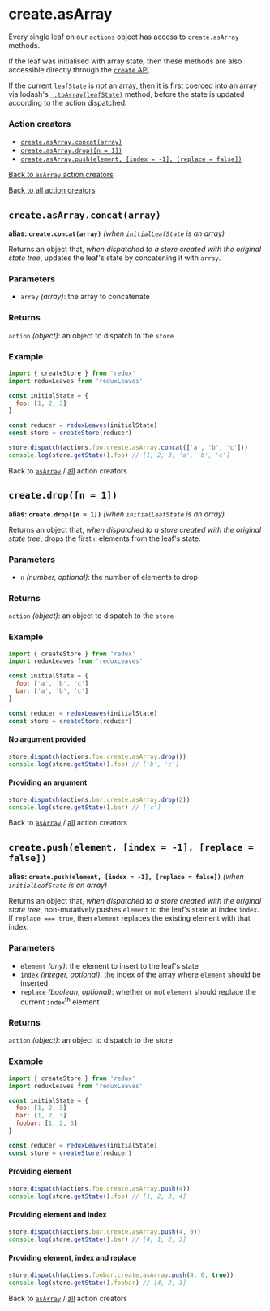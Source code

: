 # create.asArray

Every single leaf on our `actions` object has access to `create.asArray` methods.

If the leaf was initialised with array state, then these methods are also accessible directly through the [`create` API](https://github.com/richardcrng/redux-leaves/tree/master/docs/create).

If the current `leafState` is *not* an array, then it is first coerced into an array via lodash's [`_.toArray(leafState)`](https://lodash.com/docs/4.17.11#toArray) method, before the state is updated according to the action dispatched.

### Action creators
- [`create.asArray.concat(array)`](#createasarrayconcatarray)
- [`create.asArray.drop([n = 1])`](#createdropn--1)
- [`create.asArray.push(element, [index = -1], [replace = false])`](#createpushelement-index---1-replace--false)

[Back to `asArray` action creators](#action-creators)

[Back to all action creators](https://github.com/richardcrng/redux-leaves/tree/master/docs/create#action-creators)

## `create.asArray.concat(array)`
**alias: `create.concat(array)`** *(when `initialLeafState` is an array)*

Returns an object that, *when dispatched to a store created with the original state tree*, updates the leaf's state by concatening it with `array`.

### Parameters
- `array` *(array)*: the array to concatenate

### Returns
`action` *(object)*: an object to dispatch to the `store`

### Example
```js
import { createStore } from 'redux'
import reduxLeaves from 'reduxLeaves'

const initialState = {
  foo: [1, 2, 3]
}

const reducer = reduxLeaves(initialState)
const store = createStore(reducer)
```
```js
store.dispatch(actions.foo.create.asArray.concat(['a', 'b', 'c']))
console.log(store.getState().foo) // [1, 2, 3, 'a', 'b', 'c']
```
Back to [`asArray`](#action-creators) / [all](https://github.com/richardcrng/redux-leaves/tree/master/docs/create#action-creators) action creators


## `create.drop([n = 1])`
**alias: `create.drop([n = 1])`** *(when `initialLeafState` is an array)*

Returns an object that, *when dispatched to a store created with the original state tree*, drops the first `n` elements from the leaf's state.

### Parameters
- `n` *(number, optional)*: the number of elements to drop

### Returns
`action` *(object)*: an object to dispatch to the `store`

### Example
```js
import { createStore } from 'redux'
import reduxLeaves from 'reduxLeaves'

const initialState = {
  foo: ['a', 'b', 'c']
  bar: ['a', 'b', 'c']
}

const reducer = reduxLeaves(initialState)
const store = createStore(reducer)
```
#### No argument provided
```js
store.dispatch(actions.foo.create.asArray.drop())
console.log(store.getState().foo) // ['b', 'c']
```
#### Providing an argument
```js
store.dispatch(actions.bar.create.asArray.drop(2))
console.log(store.getState().bar) // ['c']
```
Back to [`asArray`](#action-creators) / [all](https://github.com/richardcrng/redux-leaves/tree/master/docs/create#action-creators) action creators

## `create.push(element, [index = -1], [replace = false])`
**alias: `create.push(element, [index = -1], [replace = false])`** *(when `initialLeafState` is an array)*

Returns an object that, *when dispatched to a store created with the original state tree*, non-mutatively pushes `element` to the leaf's state at index `index`. If `replace === true`, then `element` replaces the existing element with that index.

### Parameters
- `element` *(any)*: the element to insert to the leaf's state
- `index` *(integer, optional)*: the index of the array where `element` should be inserted
- `replace` *(boolean, optional)*: whether or not `element` should replace the current `index`<sup>th</sup> element

### Returns
`action` *(object)*: an object to dispatch to the store

### Example
```js
import { createStore } from 'redux'
import reduxLeaves from 'reduxLeaves'

const initialState = {
  foo: [1, 2, 3]
  bar: [1, 2, 3]
  foobar: [1, 2, 3]
}

const reducer = reduxLeaves(initialState)
const store = createStore(reducer)
```
#### Providing element
```js
store.dispatch(actions.foo.create.asArray.push(4))
console.log(store.getState().foo) // [1, 2, 3, 4]
```
#### Providing element and index
```js
store.dispatch(actions.bar.create.asArray.push(4, 0))
console.log(store.getState().bar) // [4, 1, 2, 3]
```
#### Providing element, index and replace
```js
store.dispatch(actions.foobar.create.asArray.push(4, 0, true))
console.log(store.getState().foobar) // [4, 2, 3]
```
Back to [`asArray`](#action-creators) / [all](https://github.com/richardcrng/redux-leaves/tree/master/docs/create#action-creators) action creators
